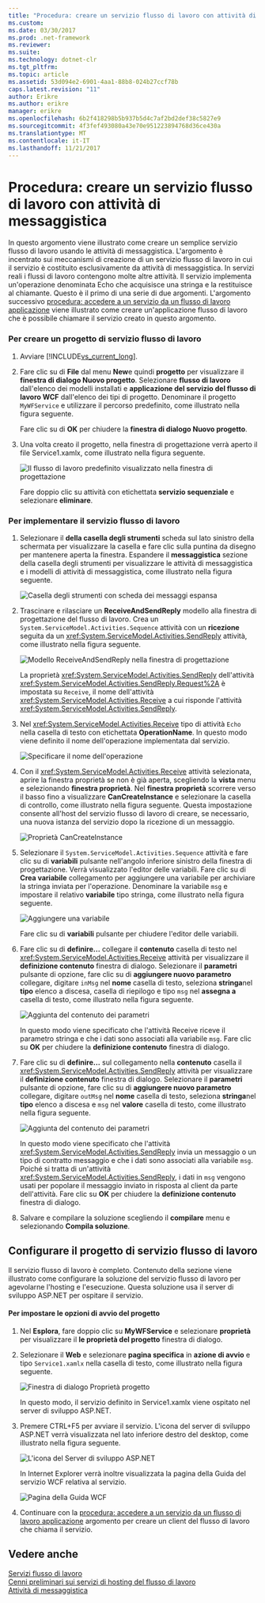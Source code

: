 ```yaml
---
title: "Procedura: creare un servizio flusso di lavoro con attività di messaggistica"
ms.custom: 
ms.date: 03/30/2017
ms.prod: .net-framework
ms.reviewer: 
ms.suite: 
ms.technology: dotnet-clr
ms.tgt_pltfrm: 
ms.topic: article
ms.assetid: 53d094e2-6901-4aa1-88b8-024b27ccf78b
caps.latest.revision: "11"
author: Erikre
ms.author: erikre
manager: erikre
ms.openlocfilehash: 6b2f418298b5b937b5d4c7af2bd2def38c5827e9
ms.sourcegitcommit: 4f3fef493080a43e70e951223894768d36ce430a
ms.translationtype: MT
ms.contentlocale: it-IT
ms.lasthandoff: 11/21/2017
---
```

# <a name="how-to-create-a-workflow-service-with-messaging-activities"></a>Procedura: creare un servizio flusso di lavoro con attività di messaggistica
In questo argomento viene illustrato come creare un semplice servizio flusso di lavoro usando le attività di messaggistica. L'argomento è incentrato sui meccanismi di creazione di un servizio flusso di lavoro in cui il servizio è costituito esclusivamente da attività di messaggistica. In servizi reali i flussi di lavoro contengono molte altre attività. Il servizio implementa un'operazione denominata Echo che acquisisce una stringa e la restituisce al chiamante. Questo è il primo di una serie di due argomenti. L'argomento successivo [procedura: accedere a un servizio da un flusso di lavoro applicazione](../../../../docs/framework/wcf/feature-details/how-to-access-a-service-from-a-workflow-application.md) viene illustrato come creare un'applicazione flusso di lavoro che è possibile chiamare il servizio creato in questo argomento.  
  
### <a name="to-create-a-workflow-service-project"></a>Per creare un progetto di servizio flusso di lavoro  
  
1.  Avviare [!INCLUDE[vs_current_long](../../../../includes/vs-current-long-md.md)].  
  
2.  Fare clic su di **File** dal menu **New**e quindi **progetto** per visualizzare il **finestra di dialogo Nuovo progetto**. Selezionare **flusso di lavoro** dall'elenco dei modelli installati e **applicazione del servizio del flusso di lavoro WCF** dall'elenco dei tipi di progetto. Denominare il progetto `MyWFService` e utilizzare il percorso predefinito, come illustrato nella figura seguente.  
  
     Fare clic su di **OK** per chiudere la **finestra di dialogo Nuovo progetto**.  
  
3.  Una volta creato il progetto, nella finestra di progettazione verrà aperto il file Service1.xamlx, come illustrato nella figura seguente.  
  
     ![Il flusso di lavoro predefinito visualizzato nella finestra di progettazione](../../../../docs/framework/wcf/feature-details/media/defaultworkflowservice.JPG "DefaultWorkflowService")  
  
     Fare doppio clic su attività con etichettata **servizio sequenziale** e selezionare **eliminare**.  
  
### <a name="to-implement-the-workflow-service"></a>Per implementare il servizio flusso di lavoro  
  
1.  Selezionare il **della casella degli strumenti** scheda sul lato sinistro della schermata per visualizzare la casella e fare clic sulla puntina da disegno per mantenere aperta la finestra. Espandere il **messaggistica** sezione della casella degli strumenti per visualizzare le attività di messaggistica e i modelli di attività di messaggistica, come illustrato nella figura seguente.  
  
     ![Casella degli strumenti con scheda dei messaggi espansa](../../../../docs/framework/wcf/feature-details/media/wfdesignertoolbox.JPG "WFDesignerToolbox")  
  
2.  Trascinare e rilasciare un **ReceiveAndSendReply** modello alla finestra di progettazione del flusso di lavoro. Crea un <!--zz <xref:System.ServiceModel.Activities.Sequence>--> `System.ServiceModel.Activities.Sequence` attività con un **ricezione** seguita da un <xref:System.ServiceModel.Activities.SendReply> attività, come illustrato nella figura seguente.  
  
     ![Modello ReceiveAndSendReply nella finestra di progettazione](../../../../docs/framework/wcf/feature-details/media/receiveandsendreply.JPG "ReceiveAndSendReply")  
  
     La proprietà <xref:System.ServiceModel.Activities.SendReply> dell'attività <xref:System.ServiceModel.Activities.SendReply.Request%2A> è impostata su `Receive`, il nome dell'attività <xref:System.ServiceModel.Activities.Receive> a cui risponde l'attività <xref:System.ServiceModel.Activities.SendReply>.  
  
3.  Nel <xref:System.ServiceModel.Activities.Receive> tipo di attività `Echo` nella casella di testo con etichettata **OperationName**. In questo modo viene definito il nome dell'operazione implementata dal servizio.  
  
     ![Specificare il nome dell'operazione](../../../../docs/framework/wcf/feature-details/media/defineoperation.JPG "DefineOperation")  
  
4.  Con il <xref:System.ServiceModel.Activities.Receive> attività selezionata, aprire la finestra proprietà se non è già aperta, scegliendo la **vista** menu e selezionando **finestra proprietà**. Nel **finestra proprietà** scorrere verso il basso fino a visualizzare **CanCreateInstance** e selezionare la casella di controllo, come illustrato nella figura seguente. Questa impostazione consente all'host del servizio flusso di lavoro di creare, se necessario, una nuova istanza del servizio dopo la ricezione di un messaggio.  
  
     ![Proprietà CanCreateInstance](../../../../docs/framework/wcf/feature-details/media/cancreateinstance.JPG "CanCreateInstance")  
  
5.  Selezionare il <!--zz <xref:System.ServiceModel.Activities.Sequence>--> `System.ServiceModel.Activities.Sequence` attività e fare clic su di **variabili** pulsante nell'angolo inferiore sinistro della finestra di progettazione. Verrà visualizzato l'editor delle variabili. Fare clic su di **Crea variabile** collegamento per aggiungere una variabile per archiviare la stringa inviata per l'operazione. Denominare la variabile `msg` e impostare il relativo **variabile** tipo stringa, come illustrato nella figura seguente.  
  
     ![Aggiungere una variabile](../../../../docs/framework/wcf/feature-details/media/addvariable.JPG "AddVariable")  
  
     Fare clic su di **variabili** pulsante per chiudere l'editor delle variabili.  
  
6.  Fare clic su di **definire...** collegare il **contenuto** casella di testo nel <xref:System.ServiceModel.Activities.Receive> attività per visualizzare il **definizione contenuto** finestra di dialogo. Selezionare il **parametri** pulsante di opzione, fare clic su di **aggiungere nuovo parametro** collegare, digitare `inMsg` nel **nome** casella di testo, seleziona **stringa**nel **tipo** elenco a discesa, casella di riepilogo e tipo `msg` nel **assegna a** casella di testo, come illustrato nella figura seguente.  
  
     ![Aggiunta del contenuto dei parametri](../../../../docs/framework/wcf/feature-details/media/parameterscontent.jpg "ParametersContent")  
  
     In questo modo viene specificato che l'attività Receive riceve il parametro stringa e che i dati sono associati alla variabile `msg`. Fare clic su **OK** per chiudere la **definizione contenuto** finestra di dialogo.  
  
7.  Fare clic su di **definire...**  sul collegamento nella **contenuto** casella il <xref:System.ServiceModel.Activities.SendReply> attività per visualizzare il **definizione contenuto** finestra di dialogo. Selezionare il **parametri** pulsante di opzione, fare clic su di **aggiungere nuovo parametro** collegare, digitare `outMsg` nel **nome** casella di testo, seleziona **stringa**nel **tipo** elenco a discesa e `msg` nel **valore** casella di testo, come illustrato nella figura seguente.  
  
     ![Aggiunta del contenuto dei parametri](../../../../docs/framework/wcf/feature-details/media/parameterscontent2.jpg "ParametersContent2")  
  
     In questo modo viene specificato che l'attività <xref:System.ServiceModel.Activities.SendReply> invia un messaggio o un tipo di contratto messaggio e che i dati sono associati alla variabile `msg`. Poiché si tratta di un'attività <xref:System.ServiceModel.Activities.SendReply>, i dati in `msg` vengono usati per popolare il messaggio inviato in risposta al client da parte dell'attività. Fare clic su **OK** per chiudere la **definizione contenuto** finestra di dialogo.  
  
8.  Salvare e compilare la soluzione scegliendo il **compilare** menu e selezionando **Compila soluzione**.  
  
## <a name="configure-the-workflow-service-project"></a>Configurare il progetto di servizio flusso di lavoro  
 Il servizio flusso di lavoro è completo. Contenuto della sezione viene illustrato come configurare la soluzione del servizio flusso di lavoro per agevolarne l'hosting e l'esecuzione. Questa soluzione usa il server di sviluppo ASP.NET per ospitare il servizio.  
  
#### <a name="to-set-project-start-up-options"></a>Per impostare le opzioni di avvio del progetto  
  
1.  Nel **Esplora**, fare doppio clic su **MyWFService** e selezionare **proprietà** per visualizzare il **le proprietà del progetto** finestra di dialogo.  
  
2.  Selezionare il **Web** e selezionare **pagina specifica** in **azione di avvio** e tipo `Service1.xamlx` nella casella di testo, come illustrato nella figura seguente.  
  
     ![Finestra di dialogo Proprietà progetto](../../../../docs/framework/wcf/feature-details/media/projectpropertiesdlg.JPG "ProjectPropertiesDlg")  
  
     In questo modo, il servizio definito in Service1.xamlx viene ospitato nel server di sviluppo ASP.NET.  
  
3.  Premere CTRL+F5 per avviare il servizio. L'icona del server di sviluppo ASP.NET verrà visualizzata nel lato inferiore destro del desktop, come illustrato nella figura seguente.  
  
     ![L'icona del Server di sviluppo ASP.NET](../../../../docs/framework/wcf/feature-details/media/aspnetdevservericon.JPG "ASPNETDEVServerIcon")  
  
     In Internet Explorer verrà inoltre visualizzata la pagina della Guida del servizio WCF relativa al servizio.  
  
     ![Pagina della Guida WCF](../../../../docs/framework/wcf/feature-details/media/wcfhelppate.JPG "WCFHelpPate")  
  
4.  Continuare con la [procedura: accedere a un servizio da un flusso di lavoro applicazione](../../../../docs/framework/wcf/feature-details/how-to-access-a-service-from-a-workflow-application.md) argomento per creare un client del flusso di lavoro che chiama il servizio.  
  
## <a name="see-also"></a>Vedere anche  
 [Servizi flusso di lavoro](../../../../docs/framework/wcf/feature-details/workflow-services.md)  
 [Cenni preliminari sui servizi di hosting del flusso di lavoro](../../../../docs/framework/wcf/feature-details/hosting-workflow-services-overview.md)  
 [Attività di messaggistica](../../../../docs/framework/wcf/feature-details/messaging-activities.md)
